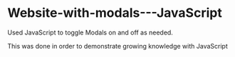 # Website-with-modals---JavaScript
Used JavaScript to toggle Modals on and off as needed.

This was done in order to demonstrate growing knowledge with JavaScript
